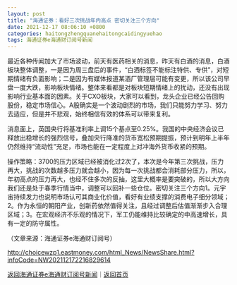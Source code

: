 ```yaml
---
layout: post
title: "海通证券：看好三次挑战年内高点 密切关注三个方向"
date: 2021-12-17 08:06:10 +0800
categories: haitongzhengquanehaitongcaidingyuehao
tags: 海通证券e海通财订阅号新闻
---
```

<p>最近各种传闻加大了市场波动，前天有医药相关的消息，昨天有白酒的消息，白酒板块整体调整，一是因为周三盘后的事件，“白酒标签不能标注特供、专供”，对短期情绪有负面影响；二是因为有媒体报道某酒厂管理层可能有变更，所以该公司早盘一度大跌，影响板块情绪。整体来看都是对板块短期情绪上的扰动，还没有出现影响行业基本面的因素。关于CXO板块，大家可以看到，龙头企业已经公告回购股份，稳定市场信心。A股确实是一个波动剧烈的市场，我们只能努力学习、努力去适应，但是并不悲观，始终相信有效的体系可以带来复利。</p>
 <p>消息面上，英国央行将基准利率上调15个基点至0.25%。我国的中央经济会议已释放出稳增长的强烈信号，叠加央行降准的货币宽松预期提振，预计到明年上半年仍然维持“流动性”充足，市场也能在一定程度上对冲海外货币收紧的预期。</p>
 <p>操作策略：3700的压力区域已经被消化过2次了，本次是今年第三次挑战，压力再大，挑战的次数越多压力就会越小，因为每一次挑战都会消耗部分压力，所以，年初高点的压力再大，也经不住多次的反抽，这里大概率是要突破的，所以大方向我们还是处于春季行情当中，调整可以回补一些仓位。密切关注三个方向1。元宇宙持续发力也说明市场认可其商业化价值，看好有业绩支撑的消费电子细分领域；2。作为永恒的朝阳产业，创新药依然值得关注，且经过调整后估值渐渐步入合理区域；3。在宏观经济不乐观的情况下，军工仍能维持比较确定的中高速增长，具有一定的防守属性。</p><p class="em_media">（文章来源：海通证券e海通财订阅号）</p>

<http://choicewzp1.eastmoney.com/html_News/NewsShare.html?infoCode=NW202112172216829614>

[返回海通证券e海通财订阅号新闻](//finews.withounder.com/category/haitongzhengquanehaitongcaidingyuehao.html)｜[返回首页](//finews.withounder.com/)